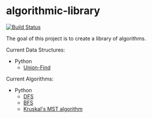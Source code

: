 algorithmic-library
===================

[![Build Status](https://travis-ci.org/aggelgian/algorithmic-library.svg?branch=master)](https://travis-ci.org/aggelgian/algorithmic-library)

The goal of this project is to create a library of algorithms.

Current Data Structures:

* Python
  * [Union-Find](https://en.wikipedia.org/wiki/Disjoint-set_data_structure)

Current Algorithms:

* Python
  * [DFS](https://en.wikipedia.org/wiki/Depth-first_search)
  * [BFS](https://en.wikipedia.org/wiki/Breadth-first_search)
  * [Kruskal's MST algorithm](https://en.wikipedia.org/wiki/Kruskal's_algorithm)
